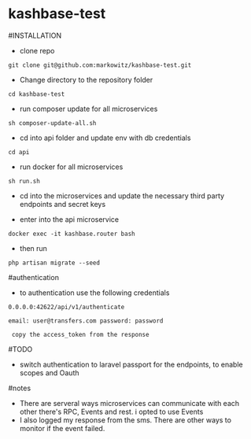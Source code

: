 # kashbase-test

#INSTALLATION

- clone repo

```git clone git@github.com:markowitz/kashbase-test.git```

- Change directory to the repository folder

```cd kashbase-test```

- run composer update for all microservices

```sh composer-update-all.sh```

- cd into api folder and update env with db credentials

```cd api```

- run docker for all microservices

```sh run.sh```

- cd into the microservices and update the necessary third party endpoints and secret keys

- enter into the api microservice

```docker exec -it kashbase.router bash```

- then run

```php artisan migrate --seed```

#authentication

- to authentication use the following credentials

```0.0.0.0:42622/api/v1/authenticate```

```email: user@transfers.com password: password```

``` copy the access_token from the response```


#TODO

- switch authentication to laravel passport for the endpoints, to enable scopes and Oauth


#notes

- There are serveral ways microservices can communicate with each other there's RPC, Events and rest. i opted to use Events
- I also logged my response from the sms. There are other ways to monitor if the event failed.


